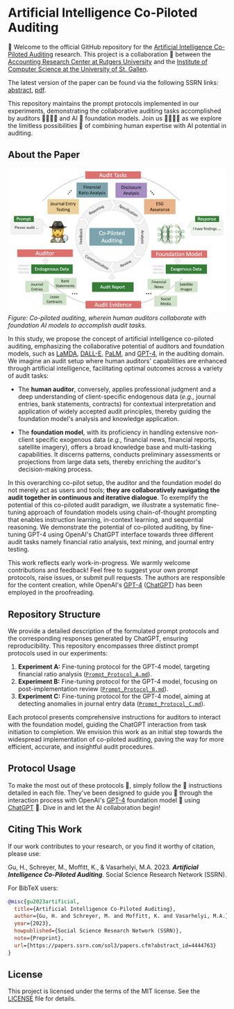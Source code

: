 # Artificial Intelligence Co-Piloted Auditing

🚀 Welcome to the official GitHub repository for the [Artificial Intelligence Co-Piloted Auditing](https://papers.ssrn.com/sol3/papers.cfm?abstract_id=4444763) research. This project is a collaboration 🤝 between the [Accounting Research Center at Rutgers University](http://raw.rutgers.edu) and the [Institute of Computer Science at the University of St. Gallen](https://www.ics.unisg.ch/). 

The latest version of the paper can be found via the following SSRN links: [abstract](https://papers.ssrn.com/sol3/papers.cfm?abstract_id=4444763), [pdf](https://papers.ssrn.com/sol3/Delivery.cfm/SSRN_ID4444763_code5066211.pdf?abstractid=4444763&mirid=1).

This repository maintains the prompt protocols implemented in our experiments, demonstrating the collaborative auditing tasks accomplished by auditors 👩‍💼👨‍💼 and AI 🧠 foundation models. Join us 🙋‍♀️🙋‍♂️ as we explore the limitless possibilities 🌌 of combining human expertise with AI potential in auditing. 

## About the Paper

<p align="left">
  <img src="./assets/vis_001_copiloted_auditing.png" alt="Co-Piloted Auditing" width="700">
  <br>
  <i>Figure: Co-piloted auditing, wherein human auditors collaborate with foundation AI models to accomplish audit tasks.</i>
</p>

In this study, we propose the concept of artificial intelligence co-piloted auditing, emphasizing the collaborative potential of auditors and foundation models, such as [LaMDA](https://blog.google/technology/ai/lamda/), [DALL-E](https://openai.com/product/dall-e-2), [PaLM](https://ai.googleblog.com/2022/04/pathways-language-model-palm-scaling-to.html), and [GPT-4](https://openai.com/research/gpt-4), in the auditing domain. We imagine an audit setup where human auditors' capabilities are enhanced through artificial intelligence, facilitating optimal outcomes across a variety of audit tasks:

- The **human auditor**, conversely, applies professional judgment and a deep understanding of client-specific endogenous data (*e.g.,* journal entries, bank statements, contracts) for contextual interpretation and application of widely accepted audit principles, thereby guiding the foundation model's analysis and knowledge application.

- The **foundation model**, with its proficiency in handling extensive non-client specific exogenous data (*e.g.,* financial news, financial reports, satellite imagery), offers a broad knowledge base and multi-tasking capabilities. It discerns patterns, conducts preliminary assessments or projections from large data sets, thereby enriching the auditor's decision-making process.

In this overarching co-pilot setup, the auditor and the foundation model do not merely act as users and tools; **they are collaboratively navigating the audit together in continuous and iterative dialogue**. To exemplify the potential of this co-piloted audit paradigm, we illustrate a systematic fine-tuning approach of foundation models using chain-of-thought prompting that enables instruction learning, in-context learning, and sequential reasoning. We demonstrate the potential of co-piloted auditing, by fine-tuning GPT-4 using OpenAI's ChatGPT interface towards three different audit tasks namely financial ratio analysis, text mining, and journal entry testing. 

This work reflects early work-in-progress. We warmly welcome contributions and feedback! Feel free to suggest your own prompt protocols, raise issues, or submit pull requests. The authors are responsible for the content creation, while OpenAI's [GPT-4](https://openai.com/research/gpt-4) ([ChatGPT](https://chat.openai.com)) has been employed in the proofreading.

## Repository Structure

We provide a detailed description of the formulated prompt protocols and the corresponding responses generated by ChatGPT, ensuring reproducibility. This repository encompasses three distinct prompt protocols used in our experiments:

1. **Experiment A:** Fine-tuning protocol for the GPT-4 model, targeting financial ratio analysis ([`Prompt_Protocol_A.md`](./protocols/Prompt_Protocol_A.md)).
2. **Experiment B:** Fine-tuning protocol for the GPT-4 model, focusing on post-implementation review ([`Prompt_Protocol_B.md`](./protocols/Prompt_Protocol_B.md)).
3. **Experiment C:** Fine-tuning protocol for the GPT-4 model, aiming at detecting anomalies in journal entry data ([`Prompt_Protocol_C.md`](./protocols/Prompt_Protocol_C.md)).


Each protocol presents comprehensive instructions for auditors to interact with the foundation model, guiding the ChatGPT interaction from task initiation to completion. We envision this work as an initial step towards the widespread implementation of co-piloted auditing, paving the way for more efficient, accurate, and insightful audit procedures.

## Protocol Usage

To make the most out of these protocols 🚀, simply follow the 📝 instructions detailed in each file. They've been designed to guide you 🧭 through the interaction process with OpenAI's [GPT-4](https://openai.com/research/gpt-4) foundation model 🤖 using [ChatGPT](https://chat.openai.com) 💬. Dive in and let the AI collaboration begin!

## Citing This Work

If our work contributes to your research, or you find it worthy of citation, please use:

Gu, H., Schreyer, M., Moffitt, K., & Vasarhelyi, M.A. 2023. ***Artificial Intelligence Co-Piloted Auditing***. Social Science Research Network (SSRN).

For BibTeX users:

```bibtex
@misc{gu2023artificial,
  title={Artificial Intelligence Co-Piloted Auditing},
  author={Gu, H. and Schreyer, M. and Moffitt, K. and Vasarhelyi, M.A.},
  year={2023},
  howpublished={Social Science Research Network (SSRN)},
  note={Preprint},
  url={https://papers.ssrn.com/sol3/papers.cfm?abstract_id=4444763}
}
```

## License

This project is licensed under the terms of the MIT license. See the [LICENSE](LICENSE) file for details.

